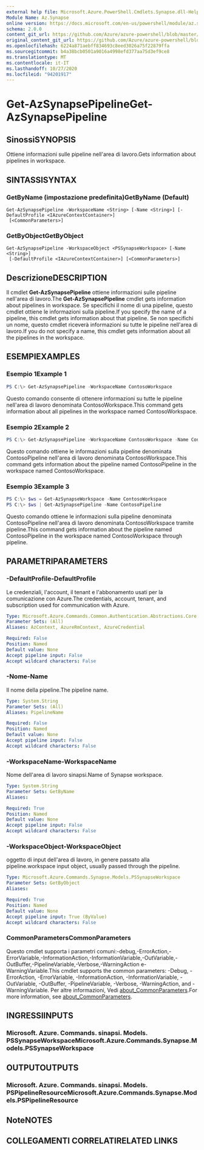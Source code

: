 ```yaml
---
external help file: Microsoft.Azure.PowerShell.Cmdlets.Synapse.dll-Help.xml
Module Name: Az.Synapse
online version: https://docs.microsoft.com/en-us/powershell/module/az.synapse/get-azsynapsepipeline
schema: 2.0.0
content_git_url: https://github.com/Azure/azure-powershell/blob/master/src/Synapse/Synapse/help/Get-AzSynapsePipeline.md
original_content_git_url: https://github.com/Azure/azure-powershell/blob/master/src/Synapse/Synapse/help/Get-AzSynapsePipeline.md
ms.openlocfilehash: 6224a871aebff834693c8eed3026a75f22879ffa
ms.sourcegitcommit: b4a38bcb0501a9016a4998efd377aa75d3ef9ce8
ms.translationtype: MT
ms.contentlocale: it-IT
ms.lasthandoff: 10/27/2020
ms.locfileid: "94201917"
---
```

# <span data-ttu-id="9a5a3-101">Get-AzSynapsePipeline</span><span class="sxs-lookup"><span data-stu-id="9a5a3-101">Get-AzSynapsePipeline</span></span>

## <span data-ttu-id="9a5a3-102">Sinossi</span><span class="sxs-lookup"><span data-stu-id="9a5a3-102">SYNOPSIS</span></span>
<span data-ttu-id="9a5a3-103">Ottiene informazioni sulle pipeline nell'area di lavoro.</span><span class="sxs-lookup"><span data-stu-id="9a5a3-103">Gets information about pipelines in workspace.</span></span>

## <span data-ttu-id="9a5a3-104">SINTASSI</span><span class="sxs-lookup"><span data-stu-id="9a5a3-104">SYNTAX</span></span>

### <span data-ttu-id="9a5a3-105">GetByName (impostazione predefinita)</span><span class="sxs-lookup"><span data-stu-id="9a5a3-105">GetByName (Default)</span></span>
```
Get-AzSynapsePipeline -WorkspaceName <String> [-Name <String>] [-DefaultProfile <IAzureContextContainer>]
 [<CommonParameters>]
```

### <span data-ttu-id="9a5a3-106">GetByObject</span><span class="sxs-lookup"><span data-stu-id="9a5a3-106">GetByObject</span></span>
```
Get-AzSynapsePipeline -WorkspaceObject <PSSynapseWorkspace> [-Name <String>]
 [-DefaultProfile <IAzureContextContainer>] [<CommonParameters>]
```

## <span data-ttu-id="9a5a3-107">Descrizione</span><span class="sxs-lookup"><span data-stu-id="9a5a3-107">DESCRIPTION</span></span>
<span data-ttu-id="9a5a3-108">Il cmdlet **Get-AzSynapsePipeline** ottiene informazioni sulle pipeline nell'area di lavoro.</span><span class="sxs-lookup"><span data-stu-id="9a5a3-108">The **Get-AzSynapsePipeline** cmdlet gets information about pipelines in workspace.</span></span> <span data-ttu-id="9a5a3-109">Se specifichi il nome di una pipeline, questo cmdlet ottiene le informazioni sulla pipeline.</span><span class="sxs-lookup"><span data-stu-id="9a5a3-109">If you specify the name of a pipeline, this cmdlet gets information about that pipeline.</span></span> <span data-ttu-id="9a5a3-110">Se non specifichi un nome, questo cmdlet riceverà informazioni su tutte le pipeline nell'area di lavoro.</span><span class="sxs-lookup"><span data-stu-id="9a5a3-110">If you do not specify a name, this cmdlet gets information about all the pipelines in the workspace.</span></span>

## <span data-ttu-id="9a5a3-111">ESEMPI</span><span class="sxs-lookup"><span data-stu-id="9a5a3-111">EXAMPLES</span></span>

### <span data-ttu-id="9a5a3-112">Esempio 1</span><span class="sxs-lookup"><span data-stu-id="9a5a3-112">Example 1</span></span>
```powershell
PS C:\> Get-AzSynapsePipeline -WorkspaceName ContosoWorkspace
```

<span data-ttu-id="9a5a3-113">Questo comando consente di ottenere informazioni su tutte le pipeline nell'area di lavoro denominata ContosoWorkspace.</span><span class="sxs-lookup"><span data-stu-id="9a5a3-113">This command gets information about all pipelines in the workspace named ContosoWorkspace.</span></span>

### <span data-ttu-id="9a5a3-114">Esempio 2</span><span class="sxs-lookup"><span data-stu-id="9a5a3-114">Example 2</span></span>
```powershell
PS C:\> Get-AzSynapsePipeline -WorkspaceName ContosoWorkspace -Name ContosoPipeline
```

<span data-ttu-id="9a5a3-115">Questo comando ottiene le informazioni sulla pipeline denominata ContosoPipeline nell'area di lavoro denominata ContosoWorkspace.</span><span class="sxs-lookup"><span data-stu-id="9a5a3-115">This command gets information about the pipeline named ContosoPipeline in the workspace named ContosoWorkspace.</span></span>

### <span data-ttu-id="9a5a3-116">Esempio 3</span><span class="sxs-lookup"><span data-stu-id="9a5a3-116">Example 3</span></span>
```powershell
PS C:\> $ws = Get-AzSynapseWorkspace -Name ContosoWorkspace
PS C:\> $ws | Get-AzSynapsePipeline -Name ContosoPipeline
```

<span data-ttu-id="9a5a3-117">Questo comando ottiene le informazioni sulla pipeline denominata ContosoPipeline nell'area di lavoro denominata ContosoWorkspace tramite pipeline.</span><span class="sxs-lookup"><span data-stu-id="9a5a3-117">This command gets information about the pipeline named ContosoPipeline in the workspace named ContosoWorkspace through pipeline.</span></span>

## <span data-ttu-id="9a5a3-118">PARAMETRI</span><span class="sxs-lookup"><span data-stu-id="9a5a3-118">PARAMETERS</span></span>

### <span data-ttu-id="9a5a3-119">-DefaultProfile</span><span class="sxs-lookup"><span data-stu-id="9a5a3-119">-DefaultProfile</span></span>
<span data-ttu-id="9a5a3-120">Le credenziali, l'account, il tenant e l'abbonamento usati per la comunicazione con Azure.</span><span class="sxs-lookup"><span data-stu-id="9a5a3-120">The credentials, account, tenant, and subscription used for communication with Azure.</span></span>

```yaml
Type: Microsoft.Azure.Commands.Common.Authentication.Abstractions.Core.IAzureContextContainer
Parameter Sets: (All)
Aliases: AzContext, AzureRmContext, AzureCredential

Required: False
Position: Named
Default value: None
Accept pipeline input: False
Accept wildcard characters: False
```

### <span data-ttu-id="9a5a3-121">-Nome</span><span class="sxs-lookup"><span data-stu-id="9a5a3-121">-Name</span></span>
<span data-ttu-id="9a5a3-122">Il nome della pipeline.</span><span class="sxs-lookup"><span data-stu-id="9a5a3-122">The pipeline name.</span></span>

```yaml
Type: System.String
Parameter Sets: (All)
Aliases: PipelineName

Required: False
Position: Named
Default value: None
Accept pipeline input: False
Accept wildcard characters: False
```

### <span data-ttu-id="9a5a3-123">-WorkspaceName</span><span class="sxs-lookup"><span data-stu-id="9a5a3-123">-WorkspaceName</span></span>
<span data-ttu-id="9a5a3-124">Nome dell'area di lavoro sinapsi.</span><span class="sxs-lookup"><span data-stu-id="9a5a3-124">Name of Synapse workspace.</span></span>

```yaml
Type: System.String
Parameter Sets: GetByName
Aliases:

Required: True
Position: Named
Default value: None
Accept pipeline input: False
Accept wildcard characters: False
```

### <span data-ttu-id="9a5a3-125">-WorkspaceObject</span><span class="sxs-lookup"><span data-stu-id="9a5a3-125">-WorkspaceObject</span></span>
<span data-ttu-id="9a5a3-126">oggetto di input dell'area di lavoro, in genere passato alla pipeline.</span><span class="sxs-lookup"><span data-stu-id="9a5a3-126">workspace input object, usually passed through the pipeline.</span></span>

```yaml
Type: Microsoft.Azure.Commands.Synapse.Models.PSSynapseWorkspace
Parameter Sets: GetByObject
Aliases:

Required: True
Position: Named
Default value: None
Accept pipeline input: True (ByValue)
Accept wildcard characters: False
```

### <span data-ttu-id="9a5a3-127">CommonParameters</span><span class="sxs-lookup"><span data-stu-id="9a5a3-127">CommonParameters</span></span>
<span data-ttu-id="9a5a3-128">Questo cmdlet supporta i parametri comuni:-debug,-ErrorAction,-ErrorVariable,-InformationAction,-InformationVariable,-OutVariable,-OutBuffer,-PipelineVariable,-Verbose,-WarningAction e-WarningVariable.</span><span class="sxs-lookup"><span data-stu-id="9a5a3-128">This cmdlet supports the common parameters: -Debug, -ErrorAction, -ErrorVariable, -InformationAction, -InformationVariable, -OutVariable, -OutBuffer, -PipelineVariable, -Verbose, -WarningAction, and -WarningVariable.</span></span> <span data-ttu-id="9a5a3-129">Per altre informazioni, Vedi [about_CommonParameters](http://go.microsoft.com/fwlink/?LinkID=113216).</span><span class="sxs-lookup"><span data-stu-id="9a5a3-129">For more information, see [about_CommonParameters](http://go.microsoft.com/fwlink/?LinkID=113216).</span></span>

## <span data-ttu-id="9a5a3-130">INGRESSI</span><span class="sxs-lookup"><span data-stu-id="9a5a3-130">INPUTS</span></span>

### <span data-ttu-id="9a5a3-131">Microsoft. Azure. Commands. sinapsi. Models. PSSynapseWorkspace</span><span class="sxs-lookup"><span data-stu-id="9a5a3-131">Microsoft.Azure.Commands.Synapse.Models.PSSynapseWorkspace</span></span>

## <span data-ttu-id="9a5a3-132">OUTPUT</span><span class="sxs-lookup"><span data-stu-id="9a5a3-132">OUTPUTS</span></span>

### <span data-ttu-id="9a5a3-133">Microsoft. Azure. Commands. sinapsi. Models. PSPipelineResource</span><span class="sxs-lookup"><span data-stu-id="9a5a3-133">Microsoft.Azure.Commands.Synapse.Models.PSPipelineResource</span></span>

## <span data-ttu-id="9a5a3-134">Note</span><span class="sxs-lookup"><span data-stu-id="9a5a3-134">NOTES</span></span>

## <span data-ttu-id="9a5a3-135">COLLEGAMENTI CORRELATI</span><span class="sxs-lookup"><span data-stu-id="9a5a3-135">RELATED LINKS</span></span>
